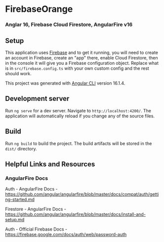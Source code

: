 # FirebaseOrange
### Anglar 16, Firebase Cloud Firestore, AngularFire v16

## Setup
This application uses [Firebase](https://firebase.google.com/) and to get it running, you will need to create an account in Firebase, create an "app" there, enable Cloud Firestore, then in the console it will give you a Firebase configuration object.  Replace what is in `src/firebase.config.ts` with your own custom config and the rest should work.

This project was generated with [Angular CLI](https://github.com/angular/angular-cli) version 16.1.4.

## Development server

Run `ng serve` for a dev server. Navigate to `http://localhost:4200/`. The application will automatically reload if you change any of the source files.

## Build

Run `ng build` to build the project. The build artifacts will be stored in the `dist/` directory.

## Helpful Links and Resources

### AngularFire Docs

Auth - AngularFire Docs - 
https://github.com/angular/angularfire/blob/master/docs/compat/auth/getting-started.md

Firestore - AngularFire Docs -
https://github.com/angular/angularfire/blob/master/docs/install-and-setup.md

Auth - Official Firebase Docs - 
https://firebase.google.com/docs/auth/web/password-auth
